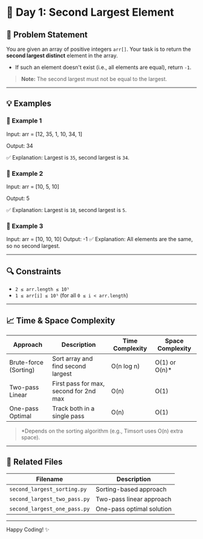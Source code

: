 # 🚀 Day 1: Second Largest Element

## 🧠 Problem Statement

You are given an array of positive integers `arr[]`. Your task is to return the **second largest distinct** element in the array.

- If such an element doesn't exist (i.e., all elements are equal), return `-1`.

> **Note:** The second largest must not be equal to the largest.

---

## 💡 Examples

### 🔸 Example 1
Input: arr = [12, 35, 1, 10, 34, 1]

Output: 34

✅ Explanation: Largest is `35`, second largest is `34`.

### 🔸 Example 2
Input: arr = [10, 5, 10]

Output: 5

✅ Explanation: Largest is `10`, second largest is `5`.

### 🔸 Example 3
Input: arr = [10, 10, 10]
Output: -1
✅ Explanation: All elements are the same, so no second largest.

---

## 🔍 Constraints

- `2 ≤ arr.length ≤ 10⁵`
- `1 ≤ arr[i] ≤ 10⁵` (for all `0 ≤ i < arr.length`)

---

## 📈 Time & Space Complexity

| Approach              | Description                            | Time Complexity | Space Complexity |
|-----------------------|----------------------------------------|------------------|------------------|
| Brute-force (Sorting) | Sort array and find second largest     | O(n log n)       | O(1) or O(n)*     |
| Two-pass Linear       | First pass for max, second for 2nd max | O(n)             | O(1)             |
| One-pass Optimal      | Track both in a single pass            | O(n)             | O(1)             |

> *Depends on the sorting algorithm (e.g., Timsort uses O(n) extra space).

---

## 📁 Related Files

| Filename                     | Description                        |
|------------------------------|------------------------------------|
| `second_largest_sorting.py`  | Sorting-based approach             |
| `second_largest_two_pass.py` | Two-pass linear approach           |
| `second_largest_one_pass.py` | One-pass optimal solution          |

---

Happy Coding! ✨

